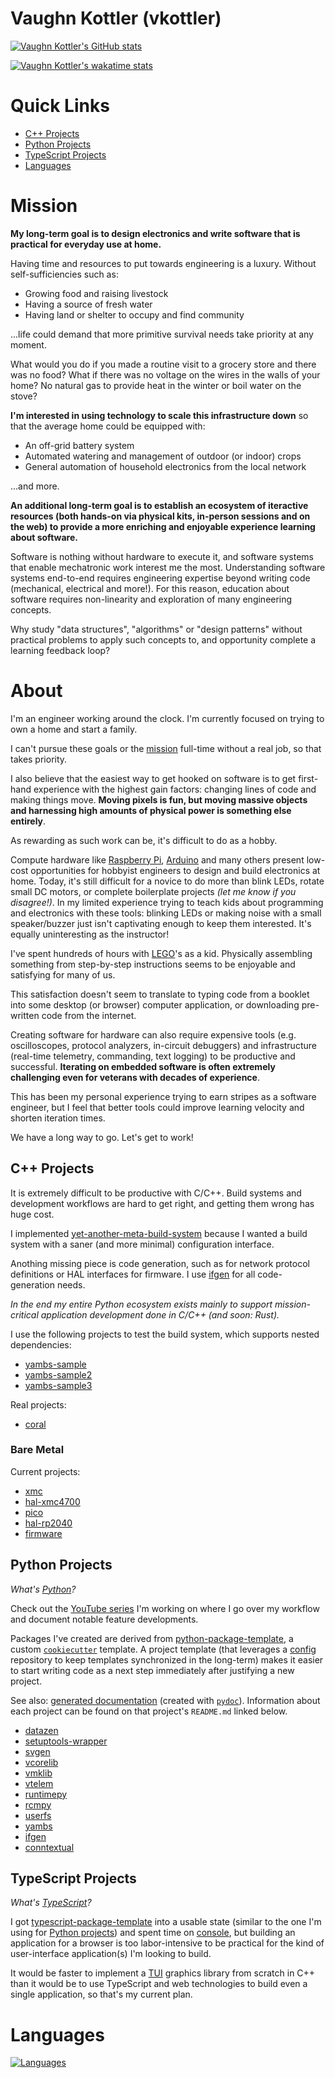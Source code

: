 <!--
    =====================================
    generator=datazen
    version=3.1.2
    hash=59f64721fc7a45cc8770fe3c1a353754
    =====================================
-->

# Vaughn Kottler (vkottler)

[![Vaughn Kottler's GitHub stats](https://github-readme-stats.vercel.app/api?username=vkottler&show_icons=true&theme=github_dark&hide_title=true)](https://github.com/anuraghazra/github-readme-stats)

[![Vaughn Kottler's wakatime stats](https://github-readme-stats.vercel.app/api/wakatime?username=vkottler&theme=github_dark&layout=compact)](https://github.com/anuraghazra/github-readme-stats)

# Quick Links

* [C++ Projects](#c-projects)
* [Python Projects](#python-projects)
* [TypeScript Projects](#typescript-projects)
* [Languages](#languages)

# Mission

**My long-term goal is to design electronics and write software that is
practical for everyday use at home.**

Having time and resources to put towards engineering is a luxury. Without
self-sufficiencies such as:
* Growing food and raising livestock
* Having a source of fresh water
* Having land or shelter to occupy and find community

...life could demand that more primitive survival needs take priority at any
moment.

What would you do if you made a routine visit to a grocery store and there was
no food? What if there was no voltage on the wires in the walls of your
home? No natural gas to provide heat in the winter or boil water on the stove?

**I'm interested in using technology to scale this infrastructure down** so
that the average home could be equipped with:
* An off-grid battery system
* Automated watering and management of outdoor (or indoor) crops
* General automation of household electronics from the local network

...and more.

**An additional long-term goal is to establish an ecosystem of iteractive
resources (both hands-on via physical kits, in-person sessions and on the web)
to provide a more enriching and enjoyable experience learning about software.**

Software is nothing without hardware to execute it, and software systems that
enable mechatronic work interest me the most. Understanding software systems
end-to-end requires engineering expertise beyond writing code (mechanical,
electrical and more!). For this reason, education about software
requires non-linearity and exploration of many engineering concepts.

Why study "data structures", "algorithms" or "design patterns" without
practical problems to apply such concepts to, and opportunity complete a
learning feedback loop?

# About

I'm an engineer working around the clock. I'm currently focused on trying to
own a home and start a family.

I can't pursue these goals or the [mission](#mission) full-time without a real
job, so that takes priority.

I also believe that the easiest way to get hooked on software is to get
first-hand experience with the highest gain factors: changing lines of code
and making things move. **Moving pixels is fun, but moving massive objects and
harnessing high amounts of physical power is something else entirely**.

As rewarding as such work can be, it's difficult to do as a hobby.

Compute hardware like [Raspberry Pi](https://www.raspberrypi.com/),
[Arduino](https://www.raspberrypi.com/) and many others present low-cost
opportunities for hobbyist engineers to design and build electronics at home.
Today, it's still difficult for a novice to do more than blink LEDs, rotate
small DC motors, or complete boilerplate projects *(let me know if you
disagree!)*. In my limited experience trying to teach kids about programming
and electronics with these tools: blinking LEDs or making noise with a small
speaker/buzzer just isn't captivating enough to keep them interested. It's
equally uninteresting as the instructor!

I've spent hundreds of hours with [LEGO](https://www.lego.com/en-us)'s as a
kid. Physically assembling something from step-by-step instructions seems to be
enjoyable and satisfying for many of us.

This satisfaction doesn't seem to translate to typing code from a booklet into
some desktop (or browser) computer application, or downloading pre-written code
from the internet.

Creating software for hardware can also require expensive tools (e.g.
oscilloscopes, protocol analyzers, in-circuit debuggers) and infrastructure
(real-time telemetry, commanding, text logging) to be productive and
successful. **Iterating on embedded software is
often extremely challenging even for veterans with decades of experience**.

This has been my personal experience trying to earn stripes as a software
engineer, but I feel that better tools could improve learning velocity and
shorten iteration times.

We have a long way to go. Let's get to work!

## C++ Projects

It is extremely difficult to be productive with C/C++. Build systems and
development workflows are hard to get right, and getting them wrong has
huge cost.

I implemented
[yet-another-meta-build-system](https://github.com/vkottler/yambs) because
I wanted a build system with a saner (and more minimal) configuration
interface.

Anothing missing piece is code generation, such as for network protocol
definitions or HAL interfaces for firmware. I use
[ifgen](https://github.com/vkottler/ifgen) for all code-generation needs.

*In the end my entire Python ecosystem exists mainly to support
mission-critical application development done in C/C++ (and soon: Rust).*

I use the following projects to test the build system, which supports nested
dependencies:
* [yambs-sample](https://github.com/vkottler/yambs-sample)
* [yambs-sample2](https://github.com/vkottler/yambs-sample2)
* [yambs-sample3](https://github.com/vkottler/yambs-sample3)

Real projects:
* [coral](https://github.com/vkottler/coral)

### Bare Metal

Current projects:
* [xmc](https://github.com/vkottler/xmc)
* [hal-xmc4700](https://github.com/vkottler/xmc)
* [pico](https://github.com/vkottler/pico)
* [hal-rp2040](https://github.com/vkottler/hal-rp2040)
* [firmware](https://github.com/project-81/firmware)

## Python Projects

*What's [Python](https://www.python.org/)?*

Check out the
[YouTube series](https://www.youtube.com/playlist?list=PLTPrK33wiSsn76rMdJ7IVA1tWTcdWX0Fy)
I'm working on where I go over my workflow and document notable feature
developments.

Packages I've created are derived from
[python-package-template](https://github.com/vkottler/python-package-template),
a custom [`cookiecutter`](https://cookiecutter.readthedocs.io/en/stable/) template.
A project template (that leverages a
[config](https://github.com/vkottler/config) repository to keep templates
synchronized in the long-term) makes it easier to start writing code as a next
step immediately after justifying a new project.

See also: [generated documentation](https://vkottler.github.io/python/pydoc/)
(created with [`pydoc`](https://docs.python.org/3/library/pydoc.html)).
Information about each project can be found on that project's `README.md`
linked below.

* [datazen](https://github.com/vkottler/datazen)
* [setuptools-wrapper](https://github.com/vkottler/setuptools-wrapper)
* [svgen](https://github.com/vkottler/svgen)
* [vcorelib](https://github.com/vkottler/vcorelib)
* [vmklib](https://github.com/vkottler/vmklib)
* [vtelem](https://github.com/vkottler/vtelem)
* [runtimepy](https://github.com/vkottler/runtimepy)
* [rcmpy](https://github.com/vkottler/rcmpy)
* [userfs](https://github.com/vkottler/userfs)
* [yambs](https://github.com/vkottler/yambs)
* [ifgen](https://github.com/vkottler/ifgen)
* [conntextual](https://github.com/vkottler/conntextual)

## TypeScript Projects

*What's [TypeScript](https://www.typescriptlang.org/)?*

I got
[typescript-package-template](https://github.com/vkottler/typescript-package-template)
into a usable state
(similar to the one I'm using for [Python projects](#python-projects)) and
spent time on [console](https://github.com/vkottler/console), but building
an application for a browser is too labor-intensive to be practical for
the kind of user-interface application(s) I'm looking to build.

It would be faster to implement a
[TUI](https://en.wikipedia.org/wiki/Text-based_user_interface) graphics library
from scratch in C++ than it would be to use TypeScript and web technologies
to build even a single application, so that's my current plan.

# Languages

[![Languages](https://github-readme-stats.vercel.app/api/top-langs/?username=vkottler&theme=github_dark&hide=HTML,Eagle&exclude_repo=senior-design,diymore-stm32f407&langs_count=16&layout=donut)](https://github.com/anuraghazra/github-readme-stats)
